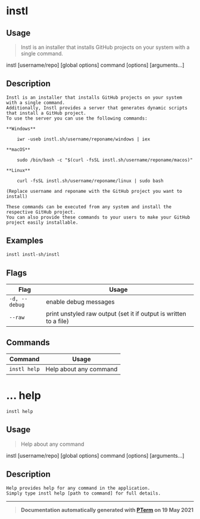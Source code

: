 # instl

## Usage
> Instl is an installer that installs GitHub projects on your system with a single command.

instl [username/repo] [global options] command [options] [arguments...]

## Description

```
Instl is an installer that installs GitHub projects on your system with a single command.  
Additionally, Instl provides a server that generates dynamic scripts that install a GitHub project.  
To use the server you can use the following commands:
  
**Windows**  

    iwr -useb instl.sh/username/reponame/windows | iex  
  
**macOS**  

    sudo /bin/bash -c "$(curl -fsSL instl.sh/username/reponame/macos)"  
  
**Linux**  

    curl -fsSL instl.sh/username/reponame/linux | sudo bash  
  
(Replace username and reponame with the GitHub project you want to install)  
  
These commands can be executed from any system and install the respective GitHub project.  
You can also provide these commands to your users to make your GitHub project easily installable.
```
## Examples

```bash
instl instl-sh/instl
```

## Flags
|Flag|Usage|
|----|-----|
|`-d, --debug`|enable debug messages|
|`--raw`|print unstyled raw output (set it if output is written to a file)|

## Commands
|Command|Usage|
|-------|-----|
|`instl help`|Help about any command|
# ... help
`instl help`

## Usage
> Help about any command

instl [username/repo] [global options] command [options] [arguments...]

## Description

```
Help provides help for any command in the application.
Simply type instl help [path to command] for full details.
```


---
> **Documentation automatically generated with [PTerm](https://github.com/pterm/cli-template) on 19 May 2021**

